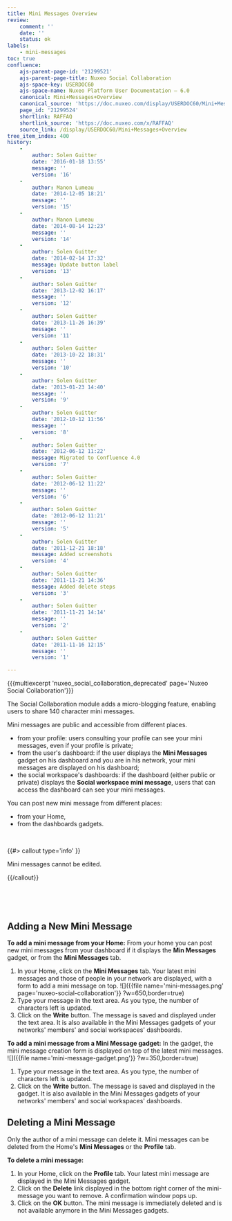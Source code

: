 ```yaml
---
title: Mini Messages Overview
review:
    comment: ''
    date: ''
    status: ok
labels:
    - mini-messages
toc: true
confluence:
    ajs-parent-page-id: '21299521'
    ajs-parent-page-title: Nuxeo Social Collaboration
    ajs-space-key: USERDOC60
    ajs-space-name: Nuxeo Platform User Documentation — 6.0
    canonical: Mini+Messages+Overview
    canonical_source: 'https://doc.nuxeo.com/display/USERDOC60/Mini+Messages+Overview'
    page_id: '21299524'
    shortlink: RAFFAQ
    shortlink_source: 'https://doc.nuxeo.com/x/RAFFAQ'
    source_link: /display/USERDOC60/Mini+Messages+Overview
tree_item_index: 400
history:
    -
        author: Solen Guitter
        date: '2016-01-18 13:55'
        message: ''
        version: '16'
    -
        author: Manon Lumeau
        date: '2014-12-05 18:21'
        message: ''
        version: '15'
    -
        author: Manon Lumeau
        date: '2014-08-14 12:23'
        message: ''
        version: '14'
    -
        author: Solen Guitter
        date: '2014-02-14 17:32'
        message: Update button label
        version: '13'
    -
        author: Solen Guitter
        date: '2013-12-02 16:17'
        message: ''
        version: '12'
    -
        author: Solen Guitter
        date: '2013-11-26 16:39'
        message: ''
        version: '11'
    -
        author: Solen Guitter
        date: '2013-10-22 18:31'
        message: ''
        version: '10'
    -
        author: Solen Guitter
        date: '2013-01-23 14:40'
        message: ''
        version: '9'
    -
        author: Solen Guitter
        date: '2012-10-12 11:56'
        message: ''
        version: '8'
    -
        author: Solen Guitter
        date: '2012-06-12 11:22'
        message: Migrated to Confluence 4.0
        version: '7'
    -
        author: Solen Guitter
        date: '2012-06-12 11:22'
        message: ''
        version: '6'
    -
        author: Solen Guitter
        date: '2012-06-12 11:21'
        message: ''
        version: '5'
    -
        author: Solen Guitter
        date: '2011-12-21 18:18'
        message: Added screenshots
        version: '4'
    -
        author: Solen Guitter
        date: '2011-11-21 14:36'
        message: Added delete steps
        version: '3'
    -
        author: Solen Guitter
        date: '2011-11-21 14:14'
        message: ''
        version: '2'
    -
        author: Solen Guitter
        date: '2011-11-16 12:15'
        message: ''
        version: '1'

---
```

{{{multiexcerpt 'nuxeo_social_collaboration_deprecated' page='Nuxeo Social Collaboration'}}}

The Social Collaboration module adds a micro-blogging feature, enabling users to share 140 character mini messages.

Mini messages are public and accessible from different places.

*   from your profile: users consulting your profile can see your mini messages, even if your profile is private;
*   from the user's dashboard: if the user displays the **Mini Messages** gadget on his dashboard and you are in his network, your mini messages are displayed on his dashboard;
*   the social workspace's dashboards: if the dashboard (either public or private) displays the **Social workspace mini message**, users that can access the dashboard can see your mini messages.

You can post new mini message from different places:

*   from your Home,
*   from the dashboards gadgets.

&nbsp;

{{#> callout type='info' }}

Mini messages cannot be edited.

{{/callout}}

&nbsp;

&nbsp;

## Adding a New Mini Message

**To add a mini message from your Home:**
From your home you can post new mini messages from your dashboard if it displays the **Min Messages** gadget, or from the **Mini Messages** tab.

1.  In your Home, click on the **Mini Messages** tab.
    Your latest mini messages and those of people in your network are displayed, with a form to add a mini message on top.
    ![]({{file name='mini-messages.png' page='nuxeo-social-collaboration'}} ?w=650,border=true)
2.  Type your message in the text area.
    As you type, the number of characters left is updated.
3.  Click on the **Write** button.
    The message is saved and displayed under the text area. It is also available in the Mini Messages gadgets of your networks' members' and social workspaces' dashboards.

**To add a mini message from a Mini Message gadget:**
In the gadget, the mini message creation form is displayed on top of the latest mini messages.
![]({{file name='mini-message-gadget.png'}} ?w=350,border=true)

1.  Type your message in the text area.
    As you type, the number of characters left is updated.
2.  Click on the **Write** button.
    The message is saved and displayed in the gadget. It is also available in the Mini Messages gadgets of your networks' members' and social workspaces' dashboards.

## Deleting a Mini Message

Only the author of a mini message can delete it.
Mini messages can be deleted from the Home's **Mini Messages** or the **Profile** tab.

**To delete a mini message:**

1.  In your Home, click on the **Profile** tab.
    Your latest mini message are displayed in the Mini Messages gadget.
2.  Click on the **Delete** link displayed in the bottom right corner of the mini-message you want to remove.
    A confirmation window pops up.
3.  Click on the **OK** button.
    The mini message is immediately deleted and is not available anymore in the Mini Messages gadgets.
